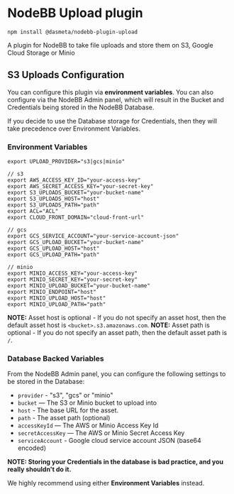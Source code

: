 # NodeBB Upload plugin

`npm install @dasmeta/nodebb-plugin-upload`

A plugin for NodeBB to take file uploads and store them on S3, Google Cloud Storage or Minio


## S3 Uploads Configuration


You can configure this plugin via **environment variables**. You can also configure via the NodeBB Admin panel, which will result in the Bucket and Credentials being stored in the NodeBB Database.

If you decide to use the Database storage for Credentials, then they will take precedence over Environment Variables.

### Environment Variables

```
export UPLOAD_PROVIDER="s3|gcs|minio"

// s3
export AWS_ACCESS_KEY_ID="your-access-key"
export AWS_SECRET_ACCESS_KEY="your-secret-key"
export S3_UPLOADS_BUCKET="your-bucket-name"
export S3_UPLOADS_HOST="host"
export S3_UPLOADS_PATH="path"
export ACL="ACL"
export CLOUD_FRONT_DOMAIN="cloud-front-url"

// gcs
export GCS_SERVICE_ACCOUNT="your-service-account-json"
export GCS_UPLOAD_BUCKET="your-bucket-name"
export GCS_UPLOAD_HOST="host"
export GCS_UPLOAD_PATH="path"

// minio
export MINIO_ACCESS_KEY="your-access-key"
export MINIO_SECRET_KEY="your-secret-key"
export MINIO_UPLOAD_BUCKET="your-bucket-name"
export MINIO_ENDPOINT="host"
export MINIO_UPLOAD_HOST="host"
export MINIO_UPLOAD_PATH="path"
```

**NOTE:** Asset host is optional - If you do not specify an asset host, then the default asset host is `<bucket>.s3.amazonaws.com`.
**NOTE:** Asset path is optional - If you do not specify an asset path, then the default asset path is `/`.

### Database Backed Variables

From the NodeBB Admin panel, you can configure the following settings to be stored in the Database:

* `provider` - "s3", "gcs" or "minio"
* `bucket` — The S3 or Minio bucket to upload into
* `host` - The base URL for the asset.
* `path` - The asset path (optional)
* `accessKeyId` — The AWS or Minio Access Key Id
* `secretAccessKey` — The AWS or Minio Secret Access Key
* `serviceAccount` - Google cloud service account JSON (base64 encoded)

**NOTE: Storing your Credentials in the database is bad practice, and you really shouldn't do it.**

We highly recommend using either **Environment Variables** instead.
